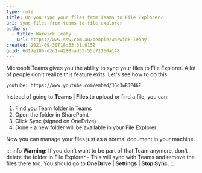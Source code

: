 ```yaml
---
type: rule
title: Do you sync your files from Teams to File Explorer?
uri: sync-files-from-teams-to-file-explorer
authors:
  - title: Warwick Leahy
    url: https://www.ssw.com.au/people/warwick-leahy
created: 2021-09-30T18:33:31.015Z
guid: 6d17e106-d2c1-4288-ad55-55c71160a148
---
```

Microsoft Teams gives you the ability to sync your files to File Explorer. A lot of people don't realize this feature exits. Let's see how to do this.

<!--endintro-->

`youtube: https://www.youtube.com/embed/JGo3wRJP46E`

Instead of going to **Teams | Files** to upload or find a file, you can:
1. Find you Team folder in Teams
2. Open the folder in SharePoint
3. Click Sync (signed on OneDrive)
4. Done - a new folder will be available in your File Explorer

Now you can manage your files just as a normal document in your machine.

::: info
**Warning:** If you don't want to be part of that Team anymore, don't delete the folder in File Explorer - This will sync with Teams and remove the files there too. You should go to **OneDrive | Settings | Stop Sync**.
:::